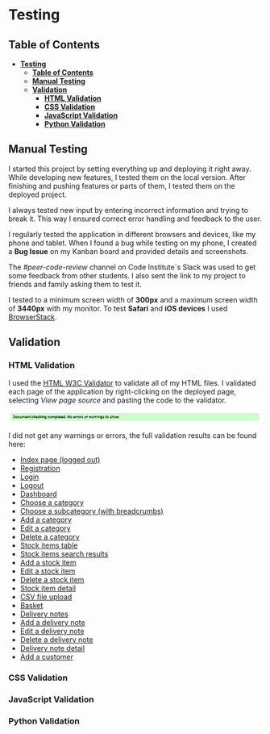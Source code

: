# **Testing**

## **Table of Contents**

<!-- TOC -->
* [**Testing**](#testing)
  * [**Table of Contents**](#table-of-contents)
  * [**Manual Testing**](#manual-testing)
  * [**Validation**](#validation)
    * [**HTML Validation**](#html-validation)
    * [**CSS Validation**](#css-validation)
    * [**JavaScript Validation**](#javascript-validation)
    * [**Python Validation**](#python-validation)
<!-- TOC -->

## **Manual Testing**

I started this project by setting everything up and deploying it right away. While developing new features, I tested them on the local version. After finishing and pushing features or parts of them, I tested them on the deployed project.

I always tested new input by entering incorrect information and trying to break it. This way I ensured correct error handling and feedback to the user.

I regularly tested the application in different browsers and devices, like my phone and tablet. When I found a bug while testing on my phone, I created a **Bug Issue** on my Kanban board and provided details and screenshots.

The *#peer-code-review* channel on Code Institute´s Slack was used to get some feedback from other students. I also sent the link to my project to friends and family asking them to test it.

I tested to a minimum screen width of **300px** and a maximum screen width of **3440px** with my monitor. To test **Safari** and **iOS devices** I used [BrowserStack](https://www.browserstack.com/).

## **Validation**

### **HTML Validation**

I used the [HTML W3C Validator](https://validator.w3.org/) to validate all of my HTML files. I validated each page of the application by right-clicking on the deployed page, selecting *View page source* and pasting the code to the validator.

![HTML validation](docs/testing/html_validation.png)

I did not get any warnings or errors, the full validation results can be found here:

- [Index page (logged out)](docs/testing/validation_index.pdf)
- [Registration](docs/testing/validation_register.pdf)
- [Login](docs/testing/validation_login.pdf)
- [Logout](docs/testing/validation_logout.pdf)
- [Dashboard](docs/testing/validation_dashboard.pdf)
- [Choose a category](docs/testing/validation_category.pdf)
- [Choose a subcategory (with breadcrumbs)](docs/testing/validation_subcategory.pdf)
- [Add a category](docs/testing/validation_add_category.pdf)
- [Edit a category](docs/testing/validation_edit_category.pdf)
- [Delete a category](docs/testing/validation_category_confirm_delete.pdf)
- [Stock items table](docs/testing/validation_items.pdf)
- [Stock items search results](docs/testing/validation_items_search.pdf)
- [Add a stock item](docs/testing/validation_add_item.pdf)
- [Edit a stock item](docs/testing/validation_edit_item.pdf)
- [Delete a stock item](docs/testing/validation_item_confirm_delete.pdf)
- [Stock item detail](docs/testing/validation_item_detail.pdf)
- [CSV file upload](docs/testing/validation_upload.pdf)
- [Basket](docs/testing/validation_basket.pdf)
- [Delivery notes](docs/testing/validation_delivery_notes.pdf)
- [Add a delivery note](docs/testing/validation_add_note.pdf)
- [Edit a delivery note](docs/testing/validation_edit_note.pdf)
- [Delete a delivery note](docs/testing/validation_note_confirm_delete.pdf)
- [Delivery note detail](docs/testing/validation_note_detail.pdf)
- [Add a customer](docs/testing/validation_add_customer.pdf)

### **CSS Validation**

### **JavaScript Validation**

### **Python Validation**

